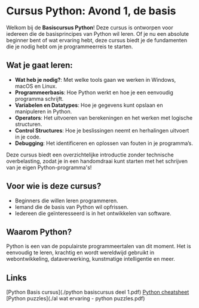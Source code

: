 # Cursus Python: Avond 1, de basis

Welkom bij de **Basiscursus Python**! Deze cursus is ontworpen voor iedereen die de basisprincipes van Python wil leren. Of je nu een absolute beginner bent of wat ervaring hebt, deze cursus biedt je de fundamenten die je nodig hebt om je programmeerreis te starten.

## Wat je gaat leren:

- **Wat heb je nodig?**: Met welke tools gaan we werken in Windows, macOS en Linux.
- **Programmeerbasis**: Hoe Python werkt en hoe je een eenvoudig programma schrijft.
- **Variabelen en Datatypes**: Hoe je gegevens kunt opslaan en manipuleren in Python.
- **Operators**: Het uitvoeren van berekeningen en het werken met logische structuren.
- **Control Structures**: Hoe je beslissingen neemt en herhalingen uitvoert in je code.
- **Debugging**: Het identificeren en oplossen van fouten in je programma’s.

Deze cursus biedt een overzichtelijke introductie zonder technische overbelasting, zodat je in een handomdraai kunt starten met het schrijven van je eigen Python-programma's!

## Voor wie is deze cursus?

- Beginners die willen leren programmeren.
- Iemand die de basis van Python wil opfrissen.
- Iedereen die geïnteresseerd is in het ontwikkelen van software.

## Waarom Python?

Python is een van de populairste programmeertalen van dit moment. Het is eenvoudig te leren, krachtig en wordt wereldwijd gebruikt in webontwikkeling, dataverwerking, kunstmatige intelligentie en meer.

## Links

[Python Basis cursus](./python basiscursus deel 1.pdf)
[Python cheatsheet](./main_python-cheat-sheet-roger-wattenhofer.pdf)
[Python puzzles](./al wat ervaring - python puzzles.pdf)
